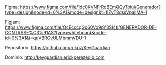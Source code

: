 <!-- Links de interés -->

Figma:
https://www.figma.com/file/1dc0KVNFrRqBEmQQyTplui/Generador?type=design&node-id=0%3A1&mode=design&t=flZvT8dssVpajlMA-1

Figjam:
https://www.figma.com/file/OcEcccqGd60Vo9pY3SI4tj/GENERADOR-DE-CONTRASE%C3%91AS?type=whiteboard&node-id=0%3A1&t=quVBRGvULMbmmVDU-1

Repositorio:
https://github.com/rckpz/KeyGuardian

Dominio:
http://keyguardian.erickperezedib.com
